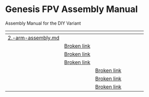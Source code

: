 # Genesis FPV Assembly Manual

Assembly Manual for the DIY Variant

<table data-view="cards"><thead><tr><th data-type="content-ref"></th><th data-type="content-ref"></th><th data-type="content-ref"></th><th data-hidden></th><th data-hidden></th><th data-hidden></th><th data-hidden data-type="files"></th></tr></thead><tbody><tr><td><a href="2.-arm-assembly.md">2.-arm-assembly.md</a></td><td></td><td></td><td></td><td></td><td></td><td></td></tr><tr><td></td><td><a href="broken-reference">Broken link</a></td><td></td><td></td><td></td><td></td><td></td></tr><tr><td></td><td><a href="broken-reference">Broken link</a></td><td></td><td></td><td></td><td></td><td></td></tr><tr><td></td><td><a href="broken-reference">Broken link</a></td><td></td><td></td><td></td><td></td><td></td></tr><tr><td></td><td></td><td><a href="broken-reference">Broken link</a></td><td></td><td></td><td></td><td></td></tr><tr><td></td><td></td><td><a href="broken-reference">Broken link</a></td><td></td><td></td><td></td><td></td></tr><tr><td></td><td></td><td><a href="broken-reference">Broken link</a></td><td></td><td></td><td></td><td></td></tr></tbody></table>

##
